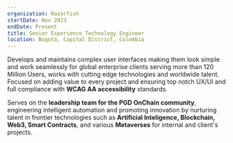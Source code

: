 ```yaml
---
organization: Razorfish
startDate: Nov 2023
endDate: Present
title: Senior Experience Technology Engineer
location: Bogotá, Capital District, Colombia
---
```


Develops and maintains complex user interfaces making them look simple and work seamlessly for global enterprise clients serving more than 120 Million Users, works with cutting edge technologies and worldwide talent. Focused on adding value to every project and ensuring top notch UX/UI and full compliance with **WCAG AA accessibility** standards. 

Serves on the **leadership team for the PGD OnChain community**, engineering intelligent automation and promoting innovation by nurturing talent in frontier technologies such as **Artificial Inteligence, Blockchain, Web3, Smart Contracts**, and various **Metaverses** for internal and client's projects.
